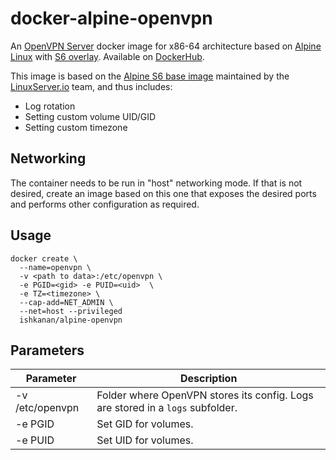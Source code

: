 # docker-alpine-openvpn
An [OpenVPN Server](https://openvpn.net/) docker image for x86-64 architecture based on [Alpine Linux](https://alpinelinux.org/) with [S6 overlay](https://github.com/just-containers/s6-overlay). Available on [DockerHub](https://hub.docker.com/r/ishkanan/alpine-openvpn/).

This image is based on the [Alpine S6 base image](https://hub.docker.com/r/lsiobase/alpine/) maintained by the [LinuxServer.io](https://www.linuxserver.io) team, and thus includes:

* Log rotation
* Setting custom volume UID/GID
* Setting custom timezone

## Networking

The container needs to be run in "host" networking mode. If that is not desired, create an image based on this one that exposes the desired ports and performs other configuration as required.

## Usage

```
docker create \
  --name=openvpn \
  -v <path to data>:/etc/openvpn \
  -e PGID=<gid> -e PUID=<uid>  \
  -e TZ=<timezone> \
  --cap-add=NET_ADMIN \
  --net=host --privileged
  ishkanan/alpine-openvpn
```

## Parameters

| Parameter | Description |
| --- | --- |
| -v /etc/openvpn | Folder where OpenVPN stores its config. Logs are stored in a ```logs``` subfolder. |
| -e PGID | Set GID for volumes. |
| -e PUID | Set UID for volumes. |


